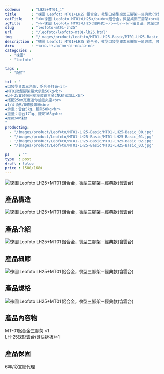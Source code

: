 ```yaml
---
codenum     : "LH25+MT01_1"
title       : "徠圖 Leofoto MT01+LH25 鋁合金，微型口袋型桌面三腳架－經典款(含雲台)貨"
catTitle    : "<b>徠圖 Leofoto MT01+LH25</b><br>鋁合金，微型桌面三腳架<br>經典款(含雲台)"
sgTitle     : "<b>徠圖 Leofoto MT01+LH25(經典款)</b><br><br>鋁合金，微型口袋型桌面三腳架(含雲台)"
slug        : "leofoto-mt01-lh25"
url         : "/leofoto/leofoto-mt01-lh25.html"
img         : "/images/product/Leofoto/MT01-LH25-Basic/MT01-LH25-Basic_00.jpg"
description : "徠圖 Leofoto MT01+LH25 鋁合金，微型口袋型桌面三腳架－經典款，可負載50公斤，再搭配LH25低重心雲台，讓在拍攝上更加穩定與靈活，彩宣公司貨，原廠6年保修"
date        : "2018-12-04T00:01:00+08:00"
categories :
  - "徠圖"
  - "leofoto"

tags :
  - "配件"

txt : "
◆口袋型桌面三角架，鋁合金打造<br>
◆MT01微型腳架最大承重50kg<br>
◆LH-25雲台採用航空級鋁合金CNC精密加工<br>
◆搭配25mm寬度迷你旋鈕夾座<br>
◆1/4 配3/8轉換螺絲<br>
◆承重：雲台5kg、腳架50kg<br>
◆重量：雲台171g、腳架168g<br>
◆原廠6年保修
"
productimg:
  - "/images/product/Leofoto/MT01-LH25-Basic/MT01-LH25-Basic_00.jpg"
  - "/images/product/Leofoto/MT01-LH25-Basic/MT01-LH25-Basic_01.jpg"
  - "/images/product/Leofoto/MT01-LH25-Basic/MT01-LH25-Basic_02.jpg"
  - "/images/product/Leofoto/MT01-LH25-Basic/MT01-LH25-Basic_03.jpg"

ps    : ""
type  : post
draft : false
price : 1500/1680
---
```

<p>
<img src="/images/product/Leofoto/MT01-LH25-Basic/MT01-LH25-Basic_05.jpg" alt="徠圖 Leofoto  LH25+MT01 鋁合金，微型三腳架－經典款(含雲台)">
</p>
<h2>產品構造</h2>
<p>
<img src="/images/product/Leofoto/MT01-LH25-Basic/MT01-LH25-Basic_06.jpg" alt="徠圖 Leofoto  LH25+MT01 鋁合金，微型三腳架－經典款(含雲台)">
</p>
<h2>產品介紹</h2>
<p>
<img src="/images/product/Leofoto/MT01-LH25-Basic/MT01-LH25-Basic_07.jpg" alt="徠圖 Leofoto  LH25+MT01 鋁合金，微型三腳架－經典款(含雲台)">
</p>
<h2>產品細節</h2>
<p>
<img src="/images/product/Leofoto/MT01-LH25-Basic/MT01-LH25-Basic_08.jpg" alt="徠圖 Leofoto  LH25+MT01 鋁合金，微型三腳架－經典款(含雲台)">
</p>
<h2>產品規格</h2>
<p>
<img src="/images/product/Leofoto/MT01-LH25-Basic/MT01-LH25-Basic_09.jpg" alt="徠圖 Leofoto  LH25+MT01 鋁合金，微型三腳架－經典款(含雲台)">
</p>
<h2>產品內容物</h2>
<p>
MT-01鋁合金三腳架 ×1 <br>
LH-25球形雲台(含快拆板)×1
</p>
<h2>產品保固</h2>
<p>
6年/彩宣總代理
</p>